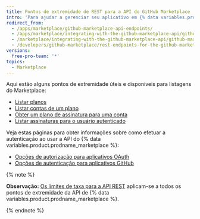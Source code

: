 ```yaml
---
title: Pontos de extremidade de REST para a API do GitHub Marketplace
intro: 'Para ajudar a gerenciar seu aplicativo em {% data variables.product.prodname_marketplace %}, use esses pontos de extremidade da API de {% data variables.product.prodname_marketplace %}.'
redirect_from:
  - /apps/marketplace/github-marketplace-api-endpoints/
  - /apps/marketplace/integrating-with-the-github-marketplace-api/github-marketplace-rest-api-endpoints/
  - /marketplace/integrating-with-the-github-marketplace-api/github-marketplace-rest-api-endpoints
  - /developers/github-marketplace/rest-endpoints-for-the-github-marketplace-api
versions:
  free-pro-team: '*'
topics:
  - Marketplace
---
```


Aqui estão alguns pontos de extremidade úteis e disponíveis para listagens do Marketplace:

* [Listar planos](/rest/reference/apps#list-plans)
* [Listar contas de um plano](/rest/reference/apps#list-accounts-for-a-plan)
* [Obter um plano de assinatura para uma conta](/rest/reference/apps#get-a-subscription-plan-for-an-account)
* [Listar assinaturas para o usuário autenticado](/rest/reference/apps#list-subscriptions-for-the-authenticated-user)

Veja estas páginas para obter informações sobre como efetuar a autenticação ao usar a API do {% data variables.product.prodname_marketplace %}:

* [Opções de autorização para aplicativos OAuth](/apps/building-oauth-apps/authorizing-oauth-apps/)
* [Opções de autenticação para aplicativos GitHub](/apps/building-github-apps/authenticating-with-github-apps/)

{% note %}

**Observação:** [Os limites de taxa para a API REST](/rest#rate-limiting) aplicam-se a todos os pontos de extremidade da API de {% data variables.product.prodname_marketplace %}.

{% endnote %}
